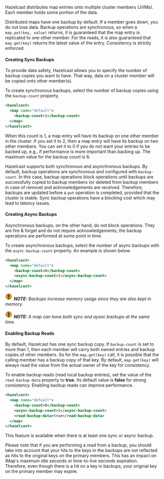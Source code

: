 
Hazelcast distributes map entries onto multiple cluster members (JVMs). Each member holds some portion of the data.
 
Distributed maps have one backup by default. If a member goes down, you do not lose data. Backup operations are synchronous, so when a `map.put(key, value)` returns, it is guaranteed that the map entry is replicated to one other member. For the reads, it is also guaranteed that `map.get(key)` returns the latest value of the entry. Consistency is strictly enforced.


#### Creating Sync Backups

To provide data safety, Hazelcast allows you to specify the number of backup copies you want to have. That way, data on a cluster member will be copied onto other member(s). 

To create synchronous backups, select the number of backup copies using the `backup-count` property.

```xml
<hazelcast>
  <map name="default">
    <backup-count>1</backup-count>
  </map>
</hazelcast>
```

When this count is 1, a map entry will have its backup on one other member in the cluster. If you set it to 2, then a map entry will have its backup on two other members. You can set it to 0 if you do not want your entries to be backed up, e.g., if performance is more important than backing up. The maximum value for the backup count is 6.

Hazelcast supports both synchronous and asynchronous backups. By default, backup operations are synchronous and configured with `backup-count`. In this case, backup operations block operations until backups are successfully copied to backup members (or deleted from backup members in case of remove) and acknowledgements are received. Therefore, backups are updated before a `put` operation is completed, provided that the cluster is stable. Sync backup operations have a blocking cost which may lead to latency issues.

#### Creating Async Backups

Asynchronous backups, on the other hand, do not block operations. They are fire & forget and do not require acknowledgements; the backup operations are performed at some point in time.

To create asynchronous backups, select the number of async backups with the `async-backup-count` property. An example is shown below.
 

```xml
<hazelcast>
  <map name="default">
    <backup-count>0</backup-count>
    <async-backup-count>1</async-backup-count>
  </map>
</hazelcast>
```


![image](../../images/NoteSmall.jpg) ***NOTE:*** *Backups increase memory usage since they are also kept in memory.*

![image](../../images/NoteSmall.jpg) ***NOTE:*** *A map can have both sync and aysnc backups at the same time.*



#### Enabling Backup Reads

By default, Hazelcast has one sync backup copy. If `backup-count` is set to more than 1, then each member will carry both owned entries and backup copies of other members. So for the `map.get(key)` call, it is possible that the calling member has a backup copy of that key. By default, `map.get(key)` will always read the value from the actual owner of the key for consistency.

To enable backup reads (read local backup entries), set the value of the `read-backup-data` property to **true**. Its default value is **false** for strong consistency. Enabling backup reads can improve performance. 

```xml
<hazelcast>
  <map name="default">
    <backup-count>0</backup-count>
    <async-backup-count>1</async-backup-count>
    <read-backup-data>true</read-backup-data>
  </map>
</hazelcast>
```

This feature is available when there is at least one sync or async backup.

Please note that if you are performing a read from a backup, you should take into account that your hits to the keys in the backups are not reflected as hits to the original keys on the primary members. This has an impact on IMap's maximum idle seconds or time-to-live seconds expiration. Therefore, even though there is a hit on a key in backups, your original key on the primary member may expire.

